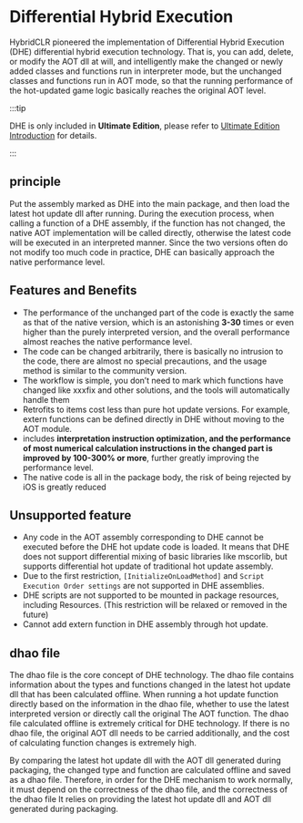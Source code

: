 # Differential Hybrid Execution

HybridCLR pioneered the implementation of Differential Hybrid Execution (DHE) differential hybrid execution technology. That is, you can add, delete, or modify the AOT dll at will, and intelligently make the changed or newly added classes and functions run in interpreter mode, but the unchanged classes and functions run in AOT mode, so that the running performance of the hot-updated game logic basically reaches the original AOT level.

:::tip

DHE is only included in **Ultimate Edition**, please refer to [Ultimate Edition Introduction](../business/ultimate/intro) for details.

:::

## principle

Put the assembly marked as DHE into the main package, and then load the latest hot update dll after running. During the execution process, when calling a function of a DHE assembly, if the function has not changed, the native AOT implementation will be called directly, otherwise the latest code will be executed in an interpreted manner.
Since the two versions often do not modify too much code in practice, DHE can basically approach the native performance level.

## Features and Benefits

- The performance of the unchanged part of the code is exactly the same as that of the native version, which is an astonishing **3-30** times or even higher than the purely interpreted version, and the overall performance almost reaches the native performance level.
- The code can be changed arbitrarily, there is basically no intrusion to the code, there are almost no special precautions, and the usage method is similar to the community version.
- The workflow is simple, you don’t need to mark which functions have changed like xxxfix and other solutions, and the tools will automatically handle them
- Retrofits to items cost less than pure hot update versions. For example, extern functions can be defined directly in DHE without moving to the AOT module.
- includes **interpretation instruction optimization, and the performance of most numerical calculation instructions in the changed part is improved by 100-300% or more**, further greatly improving the performance level.
- The native code is all in the package body, the risk of being rejected by iOS is greatly reduced

## Unsupported feature

- Any code in the AOT assembly corresponding to DHE cannot be executed before the DHE hot update code is loaded. It means that DHE does not support differential mixing of basic libraries like mscorlib, but supports differential hot update of traditional hot update assembly.
- Due to the first restriction, `[InitializeOnLoadMethod]` and `Script Execution Order settings` are not supported in DHE assemblies.
- DHE scripts are not supported to be mounted in package resources, including Resources. (This restriction will be relaxed or removed in the future)
- Cannot add extern function in DHE assembly through hot update.

## dhao file

The dhao file is the core concept of DHE technology. The dhao file contains information about the types and functions changed in the latest hot update dll that has been calculated offline. When running a hot update function directly based on the information in the dhao file, whether to use the latest interpreted version or directly call the original The AOT function.
The dhao file calculated offline is extremely critical for DHE technology. If there is no dhao file, the original AOT dll needs to be carried additionally, and the cost of calculating function changes is extremely high.

By comparing the latest hot update dll with the AOT dll generated during packaging, the changed type and function are calculated offline and saved as a dhao file. Therefore, in order for the DHE mechanism to work normally, it must depend on the correctness of the dhao file, and the correctness of the dhao file
It relies on providing the latest hot update dll and AOT dll generated during packaging.
